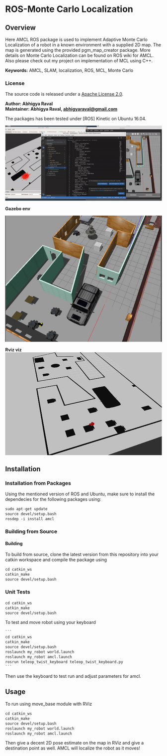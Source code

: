 # ROS-Monte Carlo Localization

## Overview
Here AMCL ROS package is used to implement Adaptive Monte Carlo Localization of a robot in a known environment with a supplied 2D map. The map is generated using the provided pgm_map_creator package. More details on Monte Carlo Localization can be found on ROS wiki for AMCL. Also please check out my project on implementation of MCL using C++.


**Keywords:** AMCL, SLAM, localization, ROS, MCL, Monte Carlo


### License

The source code is released under a [Apache License 2.0](/LICENSE).

**Author: Abhigya Raval<br />
Maintainer: Abhigya Raval, abhigyaraval@gmail.com**

The packages has been tested under [ROS] Kinetic on Ubuntu 16.04.



![Example image](docs/action.gif)

**Gazebo env**

![Example image](docs/gazebo_preview.png)

**Rviz viz**
![Example image](docs/rviz_preview.png)



## Installation

### Installation from Packages

Using the mentioned version of ROS and Ubuntu, make sure to install the dependecies for the following packages using:

<!-- Or better, use `rosdep`: -->
```
sudo apt-get update
source devel/setup.bash
rosdep -i install amcl
```

### Building from Source

<!-- #### Dependencies

- [Robot Operating System (ROS)](http://wiki.ros.org) (middleware for robotics),
- [Eigen] (linear algebra library)

	sudo rosdep install --from-paths src -->

#### Building

To build from source, clone the latest version from this repository into your catkin workspace and compile the package using
```
cd catkin_ws
catkin_make
source devel/setup.bash
```
<!-- ### Running in Docker

Docker is a great way to run an application with all dependencies and libraries bundles together.
Make sure to [install Docker](https://docs.docker.com/get-docker/) first.

First, spin up a simple container:

	docker run -ti --rm --name ros-container ros:noetic bash

This downloads the `ros:noetic` image from the Docker Hub, indicates that it requires an interactive terminal (`-t, -i`), gives it a name (`--name`), removes it after you exit the container (`--rm`) and runs a command (`bash`).

Now, create a catkin workspace, clone the package, build it, done!

	apt-get update && apt-get install -y git
	mkdir -p /ws/src && cd /ws/src
	git clone https://github.com/leggedrobotics/ros_best_practices.git
	cd ..
	rosdep install --from-path src
	catkin_make
	source devel/setup.bash
	roslaunch ros_package_template ros_package_template.launch -->

### Unit Tests

```
cd catkin_ws
catkin_make
source devel/setup.bash
```
To test and move robot using your keyboard

	```
	cd catkin_ws
	catkin_make
	source devel/setup.bash
	roslaunch my_robot world.launch
	roslaunch my_robot amcl.launch
	rosrun teleop_twist_keyboard teleop_twist_keyboard.py
	```
Then use the keyboard to test run and adjust parameters for amcl.
<!-- ### Static code analysis

Run the static code analysis with

	catkin_make roslint_ros_package_template -->

## Usage

To run using move_base module with RViz

```
cd catkin_ws
catkin_make
source devel/setup.bash
roslaunch my_robot world.launch
roslaunch my_robot amcl.launch
```
Then give a decent 2D pose estimate on the map in RViz and give a destination point as well. AMCL will localize the robot as it moves!
